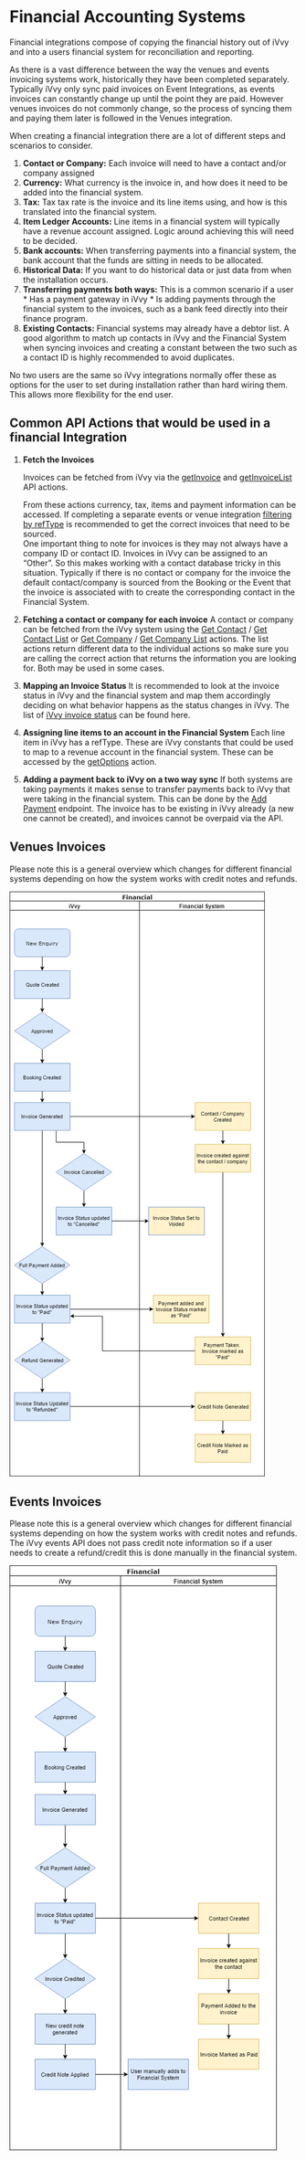 # Financial Accounting Systems

Financial integrations compose of copying the financial history out of iVvy and into a users financial system for reconciliation and reporting.

As there is a vast difference between the way the venues and events invoicing systems work, historically they have been completed separately. Typically iVvy only sync paid invoices on Event Integrations, as events invoices can constantly change up until the point they are paid. However venues invoices do not commonly change, so the process of syncing them and paying them later is followed in the Venues integration.

When creating a financial integration there are a lot of different steps and scenarios to consider. 

1. **Contact or Company:** Each invoice will need to have a contact and/or company assigned 
2. **Currency:** What currency is the invoice in, and how does it need to be added into the financial system.
3. **Tax:** Tax tax rate is the invoice and its line items using, and how is this translated into the financial system. 
4. **Item Ledger Accounts:** Line items in a financial system will typically have a revenue account assigned. Logic around achieving this will need to be decided. 
5. **Bank accounts:** When transferring payments into a financial system, the bank account that the funds are sitting in needs to be allocated. 
6. **Historical Data:** If you want to do historical data or just data from when the installation occurs.
7. **Transferring payments both ways:** This is a common scenario if a user \* Has a payment gateway in iVvy \* Is adding payments through the financial system to the invoices, such as a bank feed directly into their finance program. 
8. **Existing Contacts:** Financial systems may already have a debtor list. A good algorithm to match up contacts in iVvy and the Financial System when syncing invoices and creating a constant between the two such as a contact ID is highly recommended to avoid duplicates.

No two users are the same so iVvy integrations normally offer these as options for the user to set during installation rather than hard wiring them. This allows more flexibility for the end user.

## Common API Actions that would be used in a financial Integration

1. **Fetch the Invoices**

   Invoices can be fetched from iVvy via the [getInvoice](../../invoice/get-invoice.md) and [getInvoiceList](../../invoice/get-invoice-list.md)  API actions. 

   From these actions currency, tax, items and payment information can be accessed. If completing a separate events or venue integration [filtering by refType](../../invoice/get-invoice-list.md#reference-type) is recommended to get the correct invoices that need to be sourced.   
   One important thing to note for invoices is they may not always have a company ID or contact ID. Invoices in iVvy can be assigned to an “Other”. So this makes working with a contact database tricky in this situation. Typically if there is no contact or company for the invoice the default contact/company is sourced from the Booking or the Event that the invoice is associated with to create the corresponding contact in the Financial System.

2. **Fetching a contact or company for each invoice** A contact or company can be fetched from the iVvy system using the [Get Contact](../../contact/get-contact.md) / [Get Contact List](../../contact/get-contact-list.md) or [Get Company](../../contact/get-company.md) / [Get Company List](../../contact/get-company-list.md) actions. The list actions return different data to the individual actions so make sure you are calling the correct action that returns the information you are looking for. Both may be used in some cases.
3. **Mapping an Invoice Status** It is recommended to look at the invoice status in iVvy and the financial system and map them accordingly deciding on what behavior happens as the status changes in iVvy. The list of [iVvy invoice status](../../invoice/get-invoice-list.md#current-status) can be found here.
4. **Assigning line items to an account in the Financial System** Each line item in iVvy has a refType. These are iVvy constants that could be used to map to a revenue account in the financial system. These can be accessed by the [getOptions](../../invoice/get-options.md) action.
5. **Adding a payment back to iVvy on a two way sync** If both systems are taking payments it makes sense to transfer payments back to iVvy that were taking in the financial system. This can be done by the [Add Payment](../../invoice/add-payment.md) endpoint. The invoice has to be existing in iVvy already \(a new one cannot be created\), and invoices cannot be overpaid via the API.

## Venues Invoices

Please note this is a general overview which changes for different financial systems depending on how the system works with credit notes and refunds.

![](../../.gitbook/assets/invoices-venues.png)

## Events Invoices

Please note this is a general overview which changes for different financial systems depending on how the system works with credit notes and refunds. The iVvy events API does not pass credit note information so if a user needs to create a refund/credit this is done manually in the financial system.

![](../../.gitbook/assets/invoices-events.png)

